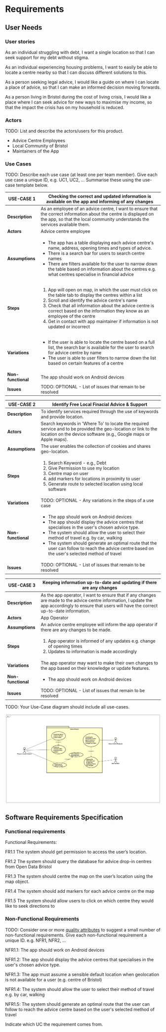# Requirements

## User Needs

### User stories
As an individual struggling with debt, I want a single location so that I can seek support for my debt without stigma. 

As an individual experiencing housing problems, I want to easily be able to locate a centre nearby so that I can discuss different solutions to this. 

As a person seeking legal advice, I would like a guide on where I can locate a place of advice, so that I can make an informed decision moving forwards. 

As a person living in Bristol during the cost of living crisis, I would like a place where I can seek advice for new ways to maximise my income, so that the impact the crisis has on my household is reduced.

### Actors
TODO: List and describe the actors/users for this product.

- Advice Centre Employees 
- Local Community of Bristol
- Maintainers of the App

### Use Cases
TODO: Describe each use case (at least one per team member).
    Give each use case a unique ID, e.g. UC1, UC2, ...
    Summarise these using the use-case template below.

| USE-CASE 1 | Checking the correct and updated information is available on the app and informing of any changes| 
| -------------------------------------- | ------------------- |
| **Description** |  As an employee of an advice centre, I want to ensure that the correct information about the centre is displayed on the app, so that the local community understands the services available them. |
| **Actors** | Advice centre employee |
| **Assumptions** | <ul> <li> The app has a table displaying each advice centre's name, address, opening times and types of advice. </li> <li>There is a search bar for users to search centre names</li> <li> There are filters available for the user to narrow down the table based on information about the centres e.g. what centres specialise in financial advice </li> </ul> </td></tr>
| **Steps** | <ol> <li> App will open on map, in which the user must click on the table tab to display the centres within a list </li> <li> Scroll and identify the advice centre's name </li> <li> Check that all information about the advice centre is correct based on the information they know as an employee of the centre </li> <li> Get in contact with app maintainer if information is not updated or incorrect </li> </ol> |
| **Variations** | <ul> <li> If the user is able to locate the centre based on a full list, the search bar is available for the user to search for advice centre by name </li> <li> The user is able to user filters to narrow down the list based on certain features of a centre </li> </ul>|
| **Non-functional** | The app should work on Android devices |
| **Issues** | TODO: OPTIONAL - List of issues that remain to be resolved |

| USE-CASE 2 | Identify Free Local Finacial Advice & Support | 
| -------------------------------------- | ------------------- |
| **Description** | To identify services required through the use of keywords and provide location.
| **Actors** | Search keywords in 'Where To' to locate the required service and to be provided the geo-location or link to the location on the device software (e.g., Google maps or Apple maps).
| **Assumptions** | The user enables the collection of cookies and shares geo-location. 
| **Steps** | <ol><li> Search Keyword - e.g., Debt</li><li> Give Permission to use my location</li><li> Centre map on user</li><li> add markers for locations in proximity to user</li><li> Generate route to selected location using local software</li>
| **Variations** | TODO: OPTIONAL - Any variations in the steps of a use case |
| **Non-functional** | <ul> <li>The app should work on Android devices</li> <li>The app should display the advice centres that specialises in the user's chosen advice type.</li> <li>The system should allow the user to select their method of travel e.g. by car, walking</li> <li>The system should generate an optimal route that the user can follow to reach the advice centre based on the user's selected method of travel</li> </ul>|
| **Issues** | TODO: OPTIONAL - List of issues that remain to be resolved |

| USE-CASE 3 | Keeping information up-to-date and updating if there are any changes | 
| -------------------------------------- | ------------------- |
| **Description** | As the app operator, I want to ensure that if any changes are made to the advice centre information, I update the app accordingly to ensure that users will have the correct up-to-date information. 
| **Actors** | App Operator
| **Assumptions** | An advice centre employee will inform the app operator if there are any changes to be made.
| **Steps** | <ol><li> App operator is informed of any updates e.g. change of opening times</li> <li>Updates to information is made accordingly</li>
| **Variations** | The app operator may want to make their own changes to the app based on their knowledge or update features. |
| **Non-functional** | <ul> <li>The app should work on Android devices</li> </ul>|
| **Issues** | TODO: OPTIONAL - List of issues that remain to be resolved |

TODO: Your Use-Case diagram should include all use-cases.

![Insert your Use-Case Diagram Here](images/use-case.png)

## Software Requirements Specification
### Functional requirements
Functional Requirements:

FR1.1 The system should get permission to access the user’s location.

FR1.2 The system should query the database for advice drop-in centres from Open Data Bristol

FR1.3 The system should centre the map on the user’s location using the map object.

FR1.4 The system should add markers for each advice centre on the map

FR1.5 The system should allow users to click on which centre they would like to seek directions to


### Non-Functional Requirements
TODO: Consider one or more [quality attributes](https://en.wikipedia.org/wiki/ISO/IEC_9126) to suggest a small number of non-functional requirements.
Give each non-functional requirement a unique ID. e.g. NFR1, NFR2, ...

NFR1.1: The app should work on Android devices 

NFR1.2: The app should display the advice centres that specialises in the user's chosen advice type.

NFR1.3: The app must assume a sensible default location when geolocation is not available for a user (e.g. centre of Bristol) 

NFR1.4: The system should allow the user to select their method of travel e.g. by car, walking

NFR1.5: The system should generate an optimal route that the user can follow to reach the advice centre based on the user's selected method of travel

Indicate which UC the requirement comes from.
